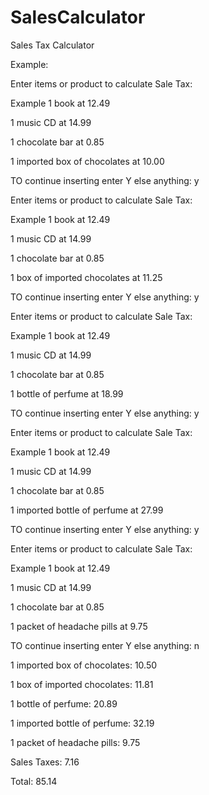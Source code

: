 # SalesCalculator
Sales Tax Calculator

Example:

Enter items or product to calculate Sale Tax: 

Example 1 book at 12.49

1 music CD at 14.99

1 chocolate bar at 0.85

1 imported box of chocolates at 10.00


TO continue inserting enter Y else anything: y

Enter items or product to calculate Sale Tax: 

Example 1 book at 12.49

1 music CD at 14.99

1 chocolate bar at 0.85

1 box of imported chocolates at 11.25 


TO continue inserting enter Y else anything: y

Enter items or product to calculate Sale Tax: 

Example 1 book at 12.49

1 music CD at 14.99

1 chocolate bar at 0.85

1 bottle of perfume at 18.99



TO continue inserting enter Y else anything: y

Enter items or product to calculate Sale Tax: 

Example 1 book at 12.49

1 music CD at 14.99

1 chocolate bar at 0.85

1 imported bottle of perfume at 27.99


TO continue inserting enter Y else anything: y

Enter items or product to calculate Sale Tax: 

Example 1 book at 12.49

1 music CD at 14.99

1 chocolate bar at 0.85

1 packet of headache pills at 9.75



TO continue inserting enter Y else anything: 
n


1 imported box of chocolates: 10.50

1 box of imported chocolates: 11.81

1 bottle of perfume: 20.89

1 imported bottle of perfume: 32.19

1 packet of headache pills: 9.75

Sales Taxes: 7.16

Total: 85.14
